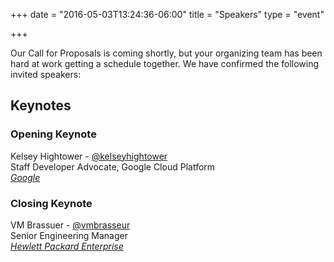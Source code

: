 +++
date = "2016-05-03T13:24:36-06:00"
title = "Speakers"
type = "event"


+++

Our Call for Proposals is coming shortly, but your organizing team has been hard
at work getting a schedule together.  We have confirmed the following invited
speakers:

## Keynotes

### Opening Keynote
Kelsey Hightower - [@kelseyhightower](https://twitter.com/kelseyhightower)  
Staff Developer Advocate, Google Cloud Platform  
*[Google](http://www.google.com)*  

### Closing Keynote
VM Brassuer - [@vmbrasseur](https://twitter.com/vmbrasseur)  
Senior Engineering Manager  
*[Hewlett Packard Enterprise](http://www.hpe.com)*  

